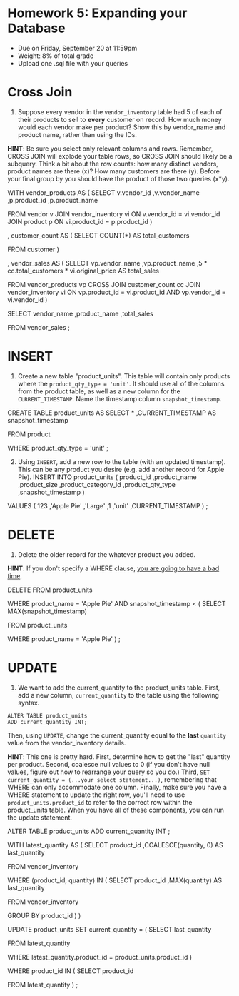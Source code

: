 # Homework 5: Expanding your Database

-  	Due on Friday, September 20 at 11:59pm
-  	Weight: 8% of total grade
-  	Upload one .sql file with your queries

# Cross Join
1. Suppose every vendor in the `vendor_inventory` table had 5 of each of their products to sell to **every** customer on record. How much money would each vendor make per product? Show this by vendor_name and product name, rather than using the IDs.

**HINT**: Be sure you select only relevant columns and rows. Remember, CROSS JOIN will explode your table rows, so CROSS JOIN should likely be a subquery. Think a bit about the row counts: how many distinct vendors, product names are there (x)? How many customers are there (y). Before your final group by you should have the product of those two queries (x\*y). 


WITH vendor_products AS 
(
SELECT v.vendor_id
,v.vendor_name
,p.product_id
,p.product_name

FROM vendor v
JOIN vendor_inventory vi ON v.vendor_id = vi.vendor_id
JOIN product p ON vi.product_id = p.product_id
)

, customer_count AS 
(
SELECT COUNT(*) AS total_customers

FROM customer
)

, vendor_sales AS 
(
SELECT vp.vendor_name
,vp.product_name
,5 * cc.total_customers * vi.original_price AS total_sales

FROM vendor_products vp
CROSS JOIN customer_count cc
JOIN vendor_inventory vi ON vp.product_id = vi.product_id AND vp.vendor_id = vi.vendor_id
)

SELECT vendor_name
,product_name
,total_sales

FROM vendor_sales
;


# INSERT
1. Create a new table "product_units". This table will contain only products where the `product_qty_type = 'unit'`. It should use all of the columns from the product table, as well as a new column for the `CURRENT_TIMESTAMP`.  Name the timestamp column `snapshot_timestamp`.

CREATE TABLE product_units AS 
SELECT *
,CURRENT_TIMESTAMP AS snapshot_timestamp

FROM product

WHERE product_qty_type = 'unit'
;


2. Using `INSERT`, add a new row to the table (with an updated timestamp). This can be any product you desire (e.g. add another record for Apple Pie). 
INSERT INTO product_units 
(
product_id
,product_name
,product_size
,product_category_id
,product_qty_type
,snapshot_timestamp
)

VALUES 
(
    123
,'Apple Pie'
,'Large'
,1
,'unit'
,CURRENT_TIMESTAMP
)
;


# DELETE 
1. Delete the older record for the whatever product you added.

**HINT**: If you don't specify a WHERE clause, [you are going to have a bad time](https://imgflip.com/i/8iq872).

DELETE FROM product_units

WHERE product_name = 'Apple Pie'
AND snapshot_timestamp < 
(
SELECT MAX(snapshot_timestamp)

FROM product_units

WHERE product_name = 'Apple Pie'
)
;


# UPDATE
1. We want to add the current_quantity to the product_units table. First, add a new column, `current_quantity` to the table using the following syntax.
```
ALTER TABLE product_units
ADD current_quantity INT;
```

Then, using `UPDATE`, change the current_quantity equal to the **last** `quantity` value from the vendor_inventory details. 

**HINT**: This one is pretty hard. First, determine how to get the "last" quantity per product. Second, coalesce null values to 0 (if you don't have null values, figure out how to rearrange your query so you do.) Third, `SET current_quantity = (...your select statement...)`, remembering that WHERE can only accommodate one column. Finally, make sure you have a WHERE statement to update the right row, you'll need to use `product_units.product_id` to refer to the correct row within the product_units table. When you have all of these components, you can run the update statement.

ALTER TABLE product_units 
ADD current_quantity INT ;

WITH latest_quantity AS 
(
SELECT product_id
,COALESCE(quantity, 0) AS last_quantity

FROM vendor_inventory

WHERE (product_id, quantity) IN 
(
SELECT product_id
,MAX(quantity) AS last_quantity

FROM vendor_inventory

GROUP BY product_id
)
)

UPDATE product_units 
SET current_quantity = 
(
SELECT last_quantity 

FROM latest_quantity 

WHERE latest_quantity.product_id = product_units.product_id
)

WHERE product_id IN 
(
SELECT product_id 

FROM latest_quantity
)
;


